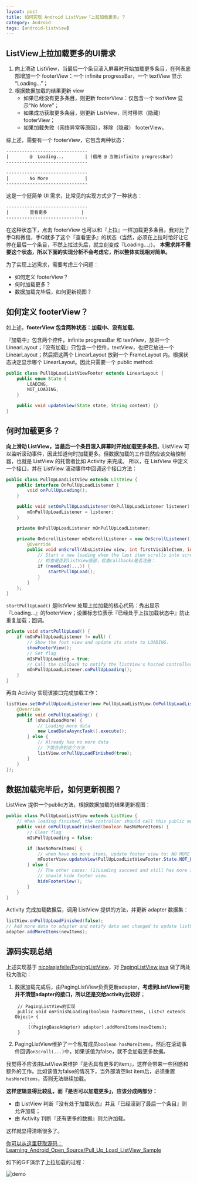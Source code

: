 ```yaml
---
layout: post
title: 如何实现 Android ListView『上拉加载更多』？
category: Android
tags: [android-listview]
---
```


## ListView上拉加载更多的UI需求

1. 向上滑动 ListView，当最后一个条目滚入屏幕时开始加载更多条目，在列表底部增加一个 footerView：一个 infinite progressBar，一个 textView 显示 “Loading...”；
2. 根据数据加载的结果更新 view
    - 如果已经没有更多条目，则更新 footerView：仅包含一个 textView 显示“No More”；
    - 如果成功获取更多条目，则更新 ListView，同时移除（隐藏） footerView；
    - 如果加载失败（网络异常等原因），移除（隐藏） footerView。

综上述，需要有一个 footerView，它包含两种状态：

```xml
-------------------------------
|        @  Loading...        | (借用 @ 当做infinite progressBar)
-------------------------------

-------------------------------
|        No More              |
-------------------------------
```

这是一个挺简单 UI 需求，比常见的实现方式少了一种状态：

```xml
-------------------------------
|        查看更多             |
-------------------------------
```

在这种状态下，点击 footerView 也可以和『上拉』一样加载更多条目。我对比了手Q和微信，手Q就多了这个『查看更多』的状态（当然，必须在上拉时恰好让它停在最后一个条目，不然上拉过头后，就立刻变成『Loading...』）。
**本需求并不需要这个状态，所以下面的实现分析不会考虑它，所以整体实现相对简单。**

为了实现上述需求，需要考虑三个问题：

- 如何定义 footerView？
- 何时加载更多？
- 数据加载完毕后，如何更新视图？



## 如何定义 footerView？

如上述，**footerView 包含两种状态：加载中、没有加载**。

『加载中』包含两个控件，infinite progressBar 和 textView，放进一个 LinearLayout；『没有加载』只包含一个控件，textView，也把它放进一个 LinearLayout；然后把这两个 LinearLayout 放到一个 FrameLayout 内。根据状态决定显示哪个 LinearLayout。因此只需要一个 public method:

```java
public class PullUpLoadListViewFooter extends LinearLayout {
    public enum State {
        LOADING,
        NOT_LOADING,
    }

    public void updateView(State state, String content) {}
}
```


## 何时加载更多？

**向上滑动 ListView，当最后一个条目滚入屏幕时开始加载更多条目**。ListView 可以监听滚动事件，因此知道何时加载更多。但数据加载的工作显然应该交给控制器，也就是 ListView 的托管者比如 Activity 来完成。
所以，在 ListView 中定义一个接口，并在 ListView 滚动事件中回调这个接口方法：

```java
public class PullUpLoadListView extends ListView {
    public interface OnPullUpLoadListener {
        void onPullUpLoading();
    }

    public void setOnPullUpLoadListener(OnPullUpLoadListener listener) {
        mOnPullUpLoadListener = listener;
    }

    private OnPullUpLoadListener mOnPullUpLoadListener;

    private OnScrollListener mOnScrollListener = new OnScrollListener() {
        @Override
        public void onScroll(AbsListView view, int firstVisibleItem, int visibleItemCount, int totalItemCount) {
            // Start a new loading when the last item scrolls into screen, instead of overriding method onTouchEvent.
            // 检查是否到listView底部，检查callbacks是否注册：
            if (needLoad(...)) {
                startPullUpLoad();
            }
        }
    };
}
```

`startPullUpLoad()` 是listView 处理上拉加载的核心代码：秀出显示『Loading...』的footerView；设置标志位表示『已经处于上拉加载状态中』防止重复加载；回调。

```java
private void startPullUpLoad() {
    if (mOnPullUpLoadListener != null) {
        // Show the foot view and update its state to LOADING.
        showFooterView();
        // Set flag
        mIsPullUpLoading = true;
        // Call the callback to notify the listView's hosted controller to load data.
        mOnPullUpLoadListener.onPullUpLoading();
    }
}
```
再由 Activity 实现该接口完成加载工作：

```java
listView.setOnPullUpLoadListener(new PullUpLoadListView.OnPullUpLoadListener() {
    @Override
    public void onPullUpLoading() {
        if (shouldLoadMore) {
            // Loading more data
            new LoadDataAsyncTask().execute();
        } else {
            // Already has no more data
            // 下面会讲到这个方法
            listView.onPullUpLoadFinished(true);
        }
    }
});
```


## 数据加载完毕后，如何更新视图？


ListView 提供一个public方法，根据数据加载的结果更新视图：

```java
public class PullUpLoadListView extends ListView {
    // When loading finished, the controller should call this public method to update footer view.
    public void onPullUpLoadFinished(boolean hasNoMoreItems) {
        // Clear flag
        mIsPullUpLoading = false;

        if (hasNoMoreItems) {
            // when have no more items, update footer view to: NO MORE
            mFooterView.updateView(PullUpLoadListViewFooter.State.NOT_LOADING, FOOTER_VIEW_CONTENT_NO_MORE);
        } else {
            // The other cases: (1)Loading succeed and still has more items, (2)Loading failed,
            // should hide footer view.
            hideFooterView();
        }
    }
}
```

Activity 完成加载数据后，调用 ListView 提供的方法，并更新 adapter 数据集：

```java
listView.onPullUpLoadFinished(false);
// Add more data to adapter and notify data set changed to update listView.
adapter.addMoreItems(newItems);
```


## 源码实现总结

上述实现基于 [nicolasjafelle/PagingListView](https://github.com/nicolasjafelle/PagingListView)，对 [PagingListView.java](https://github.com/nicolasjafelle/PagingListView/blob/master/PagingListViewProject/PagingListView/src/main/java/com/paging/listview/PagingListView.java) 做了两处较大改动：

1. 数据加载完成后，由PagingListView负责更新adapter，**考虑到ListView可能并不清楚adapter的接口，所以还是交给activity比较好**；

        // PagingListView的实现
        public void onFinishLoading(boolean hasMoreItems, List<? extends Object> {
            ...
            ((PagingBaseAdapter) adapter).addMoreItems(newItems);
        }
	
2. PagingListView维护了一个私有成员`boolean hasMoreItems`，然后在滚动事件回调`onScroll(...)`中，如果该值为false，就不会加载更多数据。

我觉得不应该由ListView来维护『是否具有更多的item』，这样会带来一些困惑和额外的工作。比如该值为false的情况下，当外部清空list item后，必须重置 `hasMoreItems`，否则无法继续加载。


**这样逻辑显得比较乱，而『是否可以加载更多』，应该分成两部分：**

- 由 ListView 判断『没有处于加载状态』并且『已经滚到了最后一个条目』则允许加载；
- 由 Activity 判断『还有更多的数据』则允许加载。

这样就显得清晰很多了。


[你可以从这里获取源码：Learning_Android_Open_Source/Pull_Up_Load_ListView_Sample](https://github.com/li2/Learning_Android_Open_Source/tree/master/Pull_Up_Load_ListView_Sample)


如下的GIF演示了上拉加载的过程：

![demo](/assets/img/android/android-pull-up-load-listview.gif)
